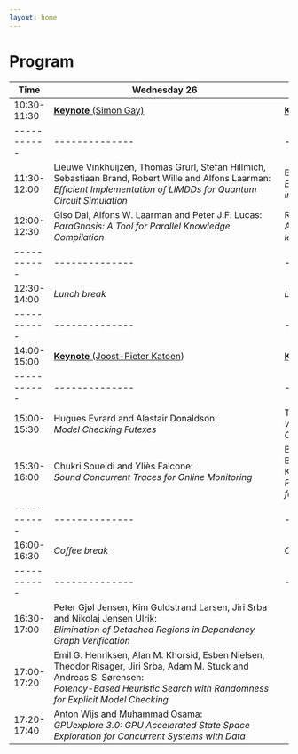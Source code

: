 ```yaml
---
layout: home
---
```


# Program

| Time      | <span style="display: inline-block; width:400px">Wednesday 26</span> | <span style="display: inline-block; width:400px">Thursday 27</span> |
|-----------|--------------|-------------|
|10:30-11:30| [**Keynote** (Simon Gay)](speakers#simon-gay-university-of-glasgow) | [**Keynote** (Raúl Pardo)](speakers#ra%C3%BAl-pardo-it-university-of-copenhagen) |
|-----------|--------------|-------------|
|11:30-12:00| Lieuwe Vinkhuijzen, Thomas Grurl, Stefan Hillmich, Sebastiaan Brand, Robert Wille and Alfons Laarman:<br>*Efficient Implementation of LIMDDs for Quantum Circuit Simulation* | Bryant Israelsen, Landon Taylor and Zhen Zhang:<br>*Efficient Trace Generation for Rare-Event Analysis in Chemical Reaction Networks* |
|12:00-12:30| Giso Dal, Alfons W. Laarman and Peter J.F. Lucas:<br>*ParaGnosis: A Tool for Parallel Knowledge Compilation* | Roi Fogler, Itay Cohen and Doron Peled:<br>*Accelerating black box testing with light-weight learning* |
|-----------|--------------|-------------|
|12:30-14:00| *Lunch break* | *Lunch break* |
|-----------|--------------|-------------|
|14:00-15:00| [**Keynote** (Joost-Pieter Katoen)](speakers#joost-pieter-katoen-rwth-aachen--university-of-twente) | [**Keynote** (Caterina Urban)](speakers#caterina-urban-inria) |
|-----------|--------------|-------------|
|15:00-15:30| Hugues Evrard and Alastair Donaldson:<br>*Model Checking Futexes* | Théo Matricon and Nathanaël Fijalkow:<br>*WikiCoder: Learning to Write Knowledge-Powered Code* |
|15:30-16:00| Chukri Soueidi and Yliès Falcone:<br>*Sound Concurrent Traces for Online Monitoring* | Benedikt Maderbacher, Stefan Schupp, Ezio Bartocci, Roderick Bloem, Dejan Nickovic and Bettina Könighofer:<br>*Provable Correct and Adaptive Simplex Architecture for Bounded-Liveness Properties* |
|-----------|--------------|-------------|
|16:00-16:30| *Coffee break* | *Coffee break* |
|-----------|--------------|-------------|
|16:30-17:00| Peter Gjøl Jensen, Kim Guldstrand Larsen, Jiri Srba and Nikolaj Jensen Ulrik:<br>*Elimination of Detached Regions in Dependency Graph Verification* | |
|17:00-17:20| Emil G. Henriksen, Alan M. Khorsid, Esben Nielsen, Theodor Risager, Jiri Srba, Adam M. Stuck and Andreas S. Sørensen:<br>*Potency-Based Heuristic Search with Randomness for Explicit Model Checking* | |
|17:20-17:40| Anton Wijs and Muhammad Osama:<br>*GPUexplore 3.0: GPU Accelerated State Space Exploration for Concurrent Systems with Data* | |
